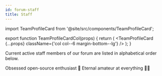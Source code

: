 ```yaml
---
id: forum-staff
title: Staff
---
```


import TeamProfileCard from '@site/src/components/TeamProfileCard';

export function TeamProfileCardCol(props) {
  return (
    <TeamProfileCard {...props} className={'col col--6 margin-bottom--lg'} />
  );
}

Current active staff members of our forum are listed in alphabetical order below.

<div className="row">
  <TeamProfileCardCol
    name="Dawood Khan Masood"
    profileUrl="https://flaw.tech/u/Dawood"
    twitterUrl="https://twitter.com/FlawDotTech"
    authorImg="https://flaw.tech/assets/avatars/aDRCdgD3WbogrJ0N.png">
    Obsessed open-source enthusiast 👋 Eternal amateur at everything 🤷‍♂️
  </TeamProfileCardCol>
</div>